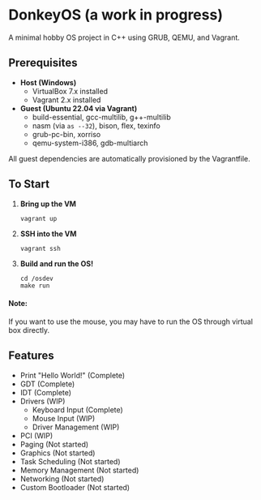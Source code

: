 # DonkeyOS (a work in progress)

A minimal hobby OS project in C++ using GRUB, QEMU, and Vagrant.

## Prerequisites

- **Host (Windows)**
  - VirtualBox 7.x installed
  - Vagrant 2.x installed
- **Guest (Ubuntu 22.04 via Vagrant)**
  - build-essential, gcc-multilib, g++-multilib
  - nasm (via `as --32`), bison, flex, texinfo
  - grub-pc-bin, xorriso
  - qemu-system-i386, gdb-multiarch

All guest dependencies are automatically provisioned by the Vagrantfile.

## To Start

1. **Bring up the VM**  
   ```
   vagrant up
   ```
2. **SSH into the VM**  
   ```
   vagrant ssh
   ```
3. **Build and run the OS!**  
   ```
   cd /osdev
   make run
   ```

#### Note:
If you want to use the mouse, you may have to run the OS through virtual box directly.

## Features
- Print "Hello World!" (Complete)
- GDT (Complete)
- IDT (Complete)
- Drivers (WIP)
   - Keyboard Input (Complete)
   - Mouse Input (WIP)
   - Driver Management (WIP)
- PCI (WIP)
- Paging (Not started)
- Graphics (Not started)
- Task Scheduling (Not started)
- Memory Management (Not started)
- Networking (Not started)
- Custom Bootloader (Not started)
